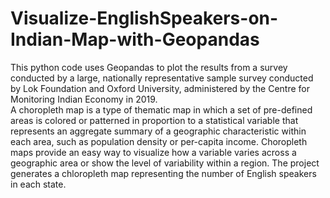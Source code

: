 # Visualize-EnglishSpeakers-on-Indian-Map-with-Geopandas

This python code uses Geopandas to plot the results from a survey conducted by a large, nationally representative sample survey conducted by Lok Foundation and Oxford University, administered by the Centre for Monitoring Indian Economy in 2019.  
A choropleth map is a type of thematic map in which a set of pre-defined areas is colored or patterned in proportion to a statistical variable that represents an aggregate summary of a geographic characteristic within each area, such as population density or per-capita income.
Choropleth maps provide an easy way to visualize how a variable varies across a geographic area or show the level of variability within a region.
The project generates a chloropleth map representing the number of English speakers in each state.
